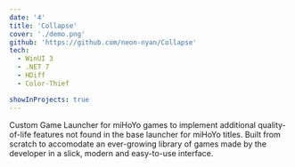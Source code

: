 ```yaml
---
date: '4'
title: 'Collapse'
cover: './demo.png'
github: 'https://github.com/neon-nyan/Collapse'
tech:
  - WinUI 3
  - .NET 7
  - HDiff
  - Color-Thief

showInProjects: true
---
```


Custom Game Launcher for miHoYo games to implement additional quality-of-life features not found in the base launcher for miHoYo titles. Built from scratch to accomodate an ever-growing library of games made by the developer in a slick, modern and easy-to-use interface.
